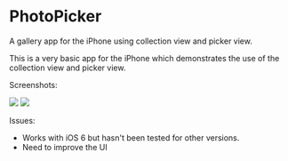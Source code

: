 PhotoPicker
===========

A gallery app for the iPhone using collection view and picker view.

This is a very basic app for the iPhone which demonstrates the use of the collection view and picker view.

Screenshots:

![](https://raw.github.com/vgaonkar/PhotoPicker/master/collectionView.png)
![](https://raw.github.com/vgaonkar/PhotoPicker/master/pickerView.png)

Issues:
- Works with iOS 6 but hasn't been tested for other versions.
- Need to improve the UI

